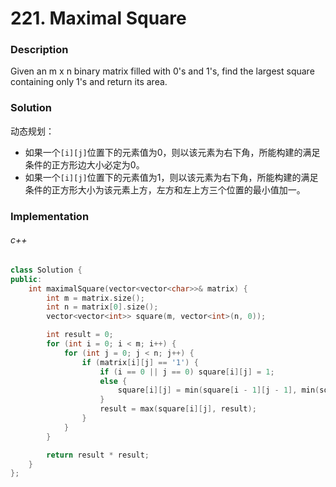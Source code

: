 # 221. Maximal Square

### Description

Given an m x n binary matrix filled with 0's and 1's, find the largest square containing only 1's and return its area.

### Solution

动态规划：
- 如果一个`[i][j]`位置下的元素值为0，则以该元素为右下角，所能构建的满足条件的正方形边大小必定为0。
- 如果一个`[i][j]`位置下的元素值为1，则以该元素为右下角，所能构建的满足条件的正方形大小为该元素上方，左方和左上方三个位置的最小值加一。

### Implementation

###### c++

```c++
class Solution {
public:
    int maximalSquare(vector<vector<char>>& matrix) {
        int m = matrix.size();
        int n = matrix[0].size();
        vector<vector<int>> square(m, vector<int>(n, 0));

        int result = 0;
        for (int i = 0; i < m; i++) {
            for (int j = 0; j < n; j++) {
                if (matrix[i][j] == '1') {
                    if (i == 0 || j == 0) square[i][j] = 1;
                    else {
                        square[i][j] = min(square[i - 1][j - 1], min(square[i - 1][j], square[i][j - 1])) + 1;
                    }
                    result = max(square[i][j], result);
                }
            }
        }

        return result * result;
    }
};
```
